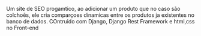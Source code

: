 Um site de SEO progamtico, ao adicionar um produto que no caso são colchoẽs, ele cria comparçoes dinamicas entre os produtos ja existentes no banco de dados.
COntruido com Django, Django Rest Framework e html,css no Front-end
